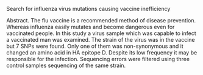Search for influenza virus mutations causing vaccine inefficiency

Abstract. The flu vaccine is a recommended method of disease prevention. Whereas influenza easily mutates and become dangerous even for vaccinated people. In this study a virus sample which was capable to infect a vaccinated man was examined. The strain of the virus was in the vaccine but 7 SNPs were found. Only one of them was non-synonymous and it changed an amino acid in HA epitope D. Despite its low frequency it may be responsible for the infection. Sequencing errors were filtered using three control samples sequencing of the same strain.
